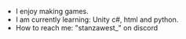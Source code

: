 - I enjoy making games.
- I am currently learning: Unity c#, html and python.
- How to reach me: "stanzawest_" on discord
<!---
stanzawest/stanzawest is a ✨ special ✨ repository because its `README.md` (this file) appears on your GitHub profile.
You can click the Preview link to take a look at your changes.
--->
